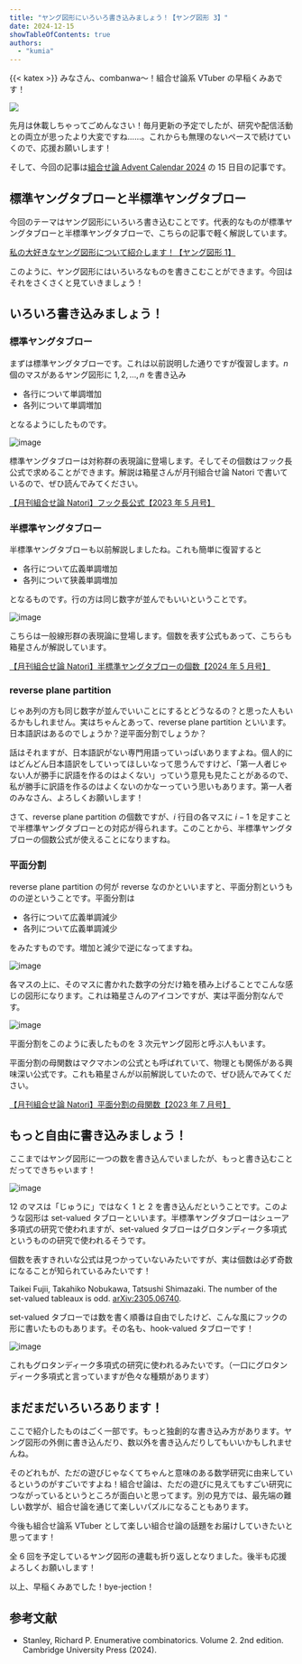 ```yaml
---
title: "ヤング図形にいろいろ書き込みましょう！【ヤング図形 3】"
date: 2024-12-15
showTableOfContents: true
authors:
  - "kumia"
---
```


{{< katex >}}
みなさん、combanwa～！組合せ論系 VTuber の早稲くみあです！

![](./featured.png)

先月は休載しちゃってごめんなさい！毎月更新の予定でしたが、研究や配信活動との両立が思ったより大変ですね……。これからも無理のないペースで続けていくので、応援お願いします！

そして、今回の記事は[組合せ論 Advent Calendar 2024](https://adventar.org/calendars/10062) の 15 日目の記事です。

## 標準ヤングタブローと半標準ヤングタブロー

今回のテーマはヤング図形にいろいろ書き込むことです。代表的なものが標準ヤングタブローと半標準ヤングタブローで、こちらの記事で軽く解説しています。

[私の大好きなヤング図形について紹介します！【ヤング図形 1】](../young1/)

このように、ヤング図形にはいろいろなものを書きこむことができます。今回はそれをさくさくと見ていきましょう！

## いろいろ書き込みましょう！

### 標準ヤングタブロー

まずは標準ヤングタブローです。これは以前説明した通りですが復習します。$n$ 個のマスがあるヤング図形に $1,2,\ldots,n$ を書き込み

- 各行について単調増加
- 各列について単調増加

となるようにしたものです。

![image](./r1l7LK8hR.png)

標準ヤングタブローは対称群の表現論に登場します。そしてその個数はフック長公式で求めることができます。解説は箱星さんが月刊組合せ論 Natori で書いているので、ぜひ読んでみてください。

[【月刊組合せ論 Natori】フック長公式【2023 年 5 月号】](../../natori/202305/)

### 半標準ヤングタブロー

半標準ヤングタブローも以前解説しましたね。これも簡単に復習すると

- 各行について広義単調増加
- 各列について狭義単調増加

となるものです。行の方は同じ数字が並んでもいいということです。

![image](./SkB_LFUnC.png)

こちらは一般線形群の表現論に登場します。個数を表す公式もあって、こちらも箱星さんが解説しています。

[【月刊組合せ論 Natori】半標準ヤングタブローの個数【2024 年 5 月号】](../../natori/202405/)

### reverse plane partition

じゃあ列の方も同じ数字が並んでいいことにするとどうなるの？と思った人もいるかもしれません。実はちゃんとあって、reverse plane partition といいます。日本語訳はあるのでしょうか？逆平面分割でしょうか？

話はそれますが、日本語訳がない専門用語っていっぱいありますよね。個人的にはどんどん日本語訳をしていってほしいなって思うんですけど、「第一人者じゃない人が勝手に訳語を作るのはよくない」っていう意見も見たことがあるので、私が勝手に訳語を作るのはよくないのかなーっていう思いもあります。第一人者のみなさん、よろしくお願いします！

さて、reverse plane partition の個数ですが、$i$ 行目の各マスに $i-1$ を足すことで半標準ヤングタブローとの対応が得られます。このことから、半標準ヤングタブローの個数公式が使えることになりますね。

### 平面分割

reverse plane partition の何が reverse なのかといいますと、平面分割というものの逆ということです。平面分割は

- 各行について広義単調減少
- 各列について広義単調減少

をみたすものです。増加と減少で逆になってますね。

![image](./B1mC94ZVkl.png)

各マスの上に、そのマスに書かれた数字の分だけ箱を積み上げることでこんな感じの図形になります。これは箱星さんのアイコンですが、実は平面分割なんです。

![image](./ByFghEdm1e.png)

平面分割をこのように表したものを 3 次元ヤング図形と呼ぶ人もいます。

平面分割の母関数はマクマホンの公式とも呼ばれていて、物理とも関係がある興味深い公式です。これも箱星さんが以前解説していたので、ぜひ読んでみてください。

[【月刊組合せ論 Natori】平面分割の母関数【2023 年 7 月号】](../../natori/202307/)

## もっと自由に書き込みましょう！

ここまではヤング図形に一つの数を書き込んでいましたが、もっと書き込むことだってできちゃいます！

![image](./ryIKgH-Nye.png)

12 のマスは「じゅうに」ではなく 1 と 2 を書き込んだということです。このような図形は set-valued タブローといいます。半標準ヤングタブローはシューア多項式の研究で使われますが、set-valued タブローはグロタンディーク多項式というものの研究で使われるそうです。

個数を表すきれいな公式は見つかっていないみたいですが、実は個数は必ず奇数になることが知られているみたいです！

Taikei Fujii, Takahiko Nobukawa, Tatsushi Shimazaki. The number of the set-valued tableaux is odd. [arXiv:2305.06740](https://arxiv.org/abs/2305.06740).

set-valued タブローでは数を書く順番は自由でしたけど、こんな風にフックの形に書いたものもあります。その名も、hook-valued タブローです！

![image](./rJk1vrW4Jg.png)

これもグロタンディーク多項式の研究に使われるみたいです。（一口にグロタンディーク多項式と言っていますが色々な種類があります）

## まだまだいろいろあります！

ここで紹介したものはごく一部です。もっと独創的な書き込み方があります。ヤング図形の外側に書き込んだり、数以外を書き込んだりしてもいいかもしれませんね。

そのどれもが、ただの遊びじゃなくてちゃんと意味のある数学研究に由来しているというのがすごいですよね！組合せ論は、ただの遊びに見えてもすごい研究につながっているというところが面白いと思ってます。別の見方では、最先端の難しい数学が、組合せ論を通じて楽しいパズルになることもあります。

今後も組合せ論系 VTuber として楽しい組合せ論の話題をお届けしていきたいと思ってます！

全 6 回を予定しているヤング図形の連載も折り返しとなりました。後半も応援よろしくお願いします！

以上、早稲くみあでした！bye-jection！

## 参考文献

- Stanley, Richard P. Enumerative combinatorics. Volume 2. 2nd edition. Cambridge University Press (2024).